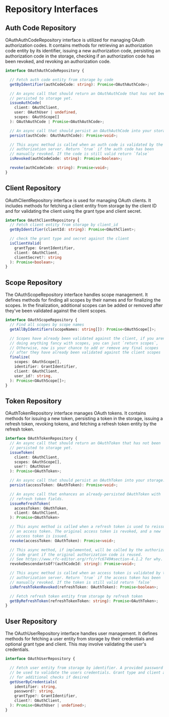 # Repository Interfaces

## Auth Code Repository

OAuthAuthCodeRepository interface is utilized for managing OAuth authorization codes. It contains methods for retrieving an authorization code entity by its identifier, issuing a new authorization code, persisting an authorization code in the storage, checking if an authorization code has been revoked, and revoking an authorization code.

```typescript
interface OAuthAuthCodeRepository {

  // Fetch auth code entity from storage by code
  getByIdentifier(authCodeCode: string): Promise<OAuthAuthCode>;

  // An async call that should return an OAuthAuthCode that has not been 
  // persisted to storage yet.
  issueAuthCode(
    client: OAuthClient, 
    user: OAuthUser | undefined, 
    scopes: OAuthScope[]
  ): OAuthAuthCode | Promise<OAuthAuthCode>;

  // An async call that should persist an OAuthAuthCode into your storage.
  persist(authCode: OAuthAuthCode): Promise<void>;

  // This async method is called when an auth code is validated by the 
  // authorization server. Return `true` if the auth code has been 
  // manually revoked. If the code is still valid return `false`
  isRevoked(authCodeCode: string): Promise<boolean>;

  revoke(authCodeCode: string): Promise<void>;
}
```

## Client Repository

OAuthClientRepository interface is used for managing OAuth clients. It includes methods for fetching a client entity from storage by the client ID and for validating the client using the grant type and client secret.

```typescript
interface OAuthClientRepository {
  // Fetch client entity from storage by client_id
  getByIdentifier(clientId: string): Promise<OAuthClient>;

  // check the grant type and secret against the client
  isClientValid(
    grantType: GrantIdentifier, 
    client: OAuthClient, 
    clientSecret?: string
  ): Promise<boolean>;
}
```

## Scope Repository

The OAuthScopeRepository interface handles scope management. It defines methods for finding all scopes by their names and for finalizing the scopes. In the finalization, additional scopes can be added or removed after they've been validated against the client scopes.

```typescript
interface OAuthScopeRepository {
  // Find all scopes by scope names
  getAllByIdentifiers(scopeNames: string[]): Promise<OAuthScope[]>;

  // Scopes have already been validated against the client, if you arent 
  // doing anything fancy with scopes, you can just `return scopes`,
  // Otherwise, now is your chance to add or remove any final scopes 
  // after they have already been validated against the client scopes
  finalize(
    scopes: OAuthScope[],
    identifier: GrantIdentifier,
    client: OAuthClient,
    user_id?: string,
  ): Promise<OAuthScope[]>;
}
```

## Token Repository

OAuthTokenRepository interface manages OAuth tokens. It contains methods for issuing a new token, persisting a token in the storage, issuing a refresh token, revoking tokens, and fetching a refresh token entity by the refresh token.

```typescript
interface OAuthTokenRepository {
  // An async call that should return an OAuthToken that has not been 
  // persisted to storage yet.
  issueToken(
    client: OAuthClient,
    scopes: OAuthScope[],
    user?: OAuthUser
  ): Promise<OAuthToken>;

  // An async call that should persist an OAuthToken into your storage.
  persist(accessToken: OAuthToken): Promise<void>;

  // An async call that enhances an already-persisted OAuthToken with
  // refresh token fields.
  issueRefreshToken(
    accessToken: OAuthToken,
    client: OAuthClient,
  ): Promise<OAuthToken>

  // This async method is called when a refresh token is used to reissue 
  // an access token. The original access token is revoked, and a new
  // access token is issued.
  revoke(accessToken: OAuthToken): Promise<void>;

  // This async method, if implemented, will be called by the authorization
  // code grant if the original authorization code is reused.
  // See https://www.rfc-editor.org/rfc/rfc6749#section-4.1.2 for why.
  revokeDescendantsOf?(authCodeId: string): Promise<void>;

  // This async method is called when an access token is validated by the 
  // authorization server. Return `true` if the access token has been 
  // manually revoked. If the token is still valid return `false`
  isRefreshTokenRevoked(refreshToken: OAuthToken): Promise<boolean>;

  // Fetch refresh token entity from storage by refresh token
  getByRefreshToken(refreshTokenToken: string): Promise<OAuthToken>;
}
```

## User Repository

The OAuthUserRepository interface handles user management. It defines methods for fetching a user entity from storage by their credentials and optional grant type and client. This may involve validating the user's credentials.

```typescript
interface OAuthUserRepository {

  // Fetch user entity from storage by identifier. A provided password may 
  // be used to validate the users credentials. Grant type and client are provided
  // for additional checks if desired
  getUserByCredentials(
    identifier: string,
    password?: string,
    grantType?: GrantIdentifier,
    client?: OAuthClient,
  ): Promise<OAuthUser | undefined>;
}
```
